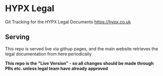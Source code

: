 # HYPX Legal
Git Tracking for the HYPX Legal Documents
https://hypx.co.uk


## Serving
This repo is served live via githup pages, and the main website retrieves the legal documentation from here periodically

**This repo is the "Live Version" - so all changes should be made through PRs etc. unless legal team have already approved**
